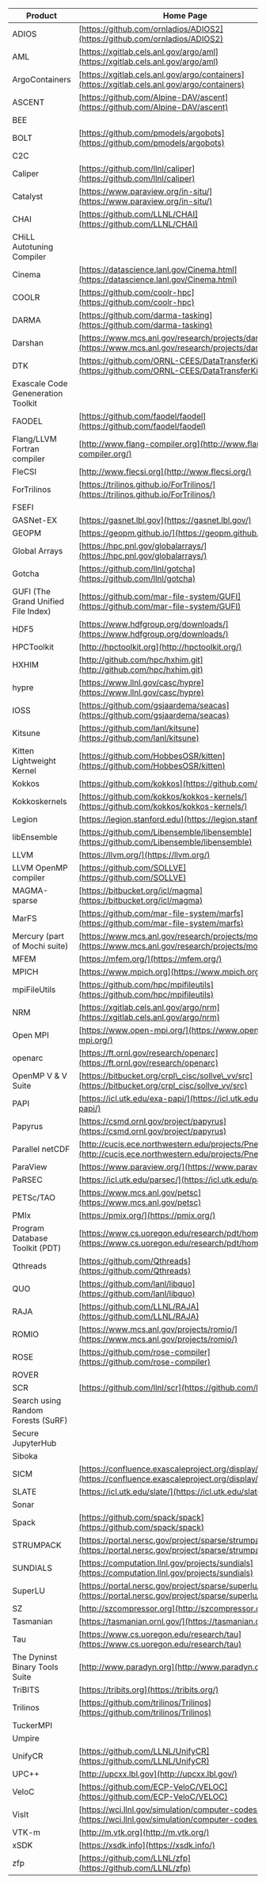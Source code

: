 | Product | Home Page |
| --- | --- |
| ADIOS | [https://github.com/ornladios/ADIOS2](https://github.com/ornladios/ADIOS2) |
| AML | [https://xgitlab.cels.anl.gov/argo/aml](https://xgitlab.cels.anl.gov/argo/aml) |
| ArgoContainers | [https://xgitlab.cels.anl.gov/argo/containers](https://xgitlab.cels.anl.gov/argo/containers) |
| ASCENT | [https://github.com/Alpine-DAV/ascent](https://github.com/Alpine-DAV/ascent) |
| BEE |   |
| BOLT | [https://github.com/pmodels/argobots](https://github.com/pmodels/argobots) |
| C2C |   |
| Caliper | [https://github.com/llnl/caliper](https://github.com/llnl/caliper) |
| Catalyst | [https://www.paraview.org/in-situ/](https://www.paraview.org/in-situ/) |
| CHAI | [https://github.com/LLNL/CHAI](https://github.com/LLNL/CHAI) |
| CHiLL Autotuning Compiler |
| Cinema | [https://datascience.lanl.gov/Cinema.html](https://datascience.lanl.gov/Cinema.html) |
| COOLR | [https://github.com/coolr-hpc](https://github.com/coolr-hpc) |
| DARMA | [https://github.com/darma-tasking](https://github.com/darma-tasking) |
| Darshan | [https://www.mcs.anl.gov/research/projects/darshan/](https://www.mcs.anl.gov/research/projects/darshan/) |
| DTK | [https://github.com/ORNL-CEES/DataTransferKit](https://github.com/ORNL-CEES/DataTransferKit) |
| Exascale Code Geneneration Toolkit |
| FAODEL | [https://github.com/faodel/faodel](https://github.com/faodel/faodel) |
| Flang/LLVM Fortran compiler | [http://www.flang-compiler.org](http://www.flang-compiler.org/) |
| FleCSI | [http://www.flecsi.org](http://www.flecsi.org/) |
| ForTrilinos | [https://trilinos.github.io/ForTrilinos/](https://trilinos.github.io/ForTrilinos/) |
| FSEFI |   |
| GASNet-EX | [https://gasnet.lbl.gov](https://gasnet.lbl.gov/) |
| GEOPM | [https://geopm.github.io/](https://geopm.github.io/) |
| Global Arrays | [https://hpc.pnl.gov/globalarrays/](https://hpc.pnl.gov/globalarrays/) |
| Gotcha | [https://github.com/llnl/gotcha](https://github.com/llnl/gotcha) |
| GUFI (The Grand Unified File Index) | [https://github.com/mar-file-system/GUFI](https://github.com/mar-file-system/GUFI) |
| HDF5 | [https://www.hdfgroup.org/downloads/](https://www.hdfgroup.org/downloads/) |
| HPCToolkit | [http://hpctoolkit.org](http://hpctoolkit.org/) |
| HXHIM | [http://github.com/hpc/hxhim.git](http://github.com/hpc/hxhim.git) |
| hypre | [https://www.llnl.gov/casc/hypre](https://www.llnl.gov/casc/hypre) |
| IOSS | [https://github.com/gsjaardema/seacas](https://github.com/gsjaardema/seacas) |
| Kitsune | [https://github.com/lanl/kitsune](https://github.com/lanl/kitsune) |
| Kitten Lightweight Kernel | [https://github.com/HobbesOSR/kitten](https://github.com/HobbesOSR/kitten) |
| Kokkos | [https://github.com/kokkos](https://github.com/kokkos) |
| Kokkoskernels | [https://github.com/kokkos/kokkos-kernels/](https://github.com/kokkos/kokkos-kernels/) |
| Legion | [https://legion.stanford.edu](https://legion.stanford.edu/) |
| libEnsemble | [https://github.com/Libensemble/libensemble](https://github.com/Libensemble/libensemble) |
| LLVM | [https://llvm.org/](https://llvm.org/) |
| LLVM OpenMP compiler | [https://github.com/SOLLVE](https://github.com/SOLLVE) |
| MAGMA-sparse | [https://bitbucket.org/icl/magma](https://bitbucket.org/icl/magma) |
| MarFS | [https://github.com/mar-file-system/marfs](https://github.com/mar-file-system/marfs) |
| Mercury (part of Mochi suite) | [https://www.mcs.anl.gov/research/projects/mochi/](https://www.mcs.anl.gov/research/projects/mochi/) |
| MFEM | [https://mfem.org/](https://mfem.org/) |
| MPICH | [https://www.mpich.org](https://www.mpich.org/) |
| mpiFileUtils | [https://github.com/hpc/mpifileutils](https://github.com/hpc/mpifileutils) |
| NRM | [https://xgitlab.cels.anl.gov/argo/nrm](https://xgitlab.cels.anl.gov/argo/nrm) |
| Open MPI | [https://www.open-mpi.org/](https://www.open-mpi.org/) |
| openarc | [https://ft.ornl.gov/research/openarc](https://ft.ornl.gov/research/openarc) |
| OpenMP V \& V Suite | [https://bitbucket.org/crpl\_cisc/sollve\_vv/src](https://bitbucket.org/crpl_cisc/sollve_vv/src) |
| PAPI | [https://icl.utk.edu/exa-papi/](https://icl.utk.edu/exa-papi/) |
| Papyrus | [https://csmd.ornl.gov/project/papyrus](https://csmd.ornl.gov/project/papyrus) |
| Parallel netCDF | [http://cucis.ece.northwestern.edu/projects/PnetCDF/](http://cucis.ece.northwestern.edu/projects/PnetCDF/) |
| ParaView | [https://www.paraview.org/](https://www.paraview.org/) |
| PaRSEC | [https://icl.utk.edu/parsec/](https://icl.utk.edu/parsec/) |
| PETSc/TAO | [https://www.mcs.anl.gov/petsc](https://www.mcs.anl.gov/petsc) |
| PMIx | [https://pmix.org/](https://pmix.org/) |
| Program Database Toolkit (PDT) | [https://www.cs.uoregon.edu/research/pdt/home.php](https://www.cs.uoregon.edu/research/pdt/home.php) |
| Qthreads | [https://github.com/Qthreads](https://github.com/Qthreads) |
| QUO | [https://github.com/lanl/libquo](https://github.com/lanl/libquo) |
| RAJA | [https://github.com/LLNL/RAJA](https://github.com/LLNL/RAJA) |
| ROMIO | [https://www.mcs.anl.gov/projects/romio/](https://www.mcs.anl.gov/projects/romio/) |
| ROSE | [https://github.com/rose-compiler](https://github.com/rose-compiler) |
| ROVER |   |
| SCR | [https://github.com/llnl/scr](https://github.com/llnl/scr) |
| Search using Random Forests (SuRF) |
| Secure JupyterHub |   |
| Siboka |   |
| SICM | [https://confluence.exascaleproject.org/display/STSS07](https://confluence.exascaleproject.org/display/STSS07) |
| SLATE | [https://icl.utk.edu/slate/](https://icl.utk.edu/slate/) |
| Sonar |   |
| Spack | [https://github.com/spack/spack](https://github.com/spack/spack) |
| STRUMPACK | [https://portal.nersc.gov/project/sparse/strumpack/](https://portal.nersc.gov/project/sparse/strumpack/) |
| SUNDIALS | [https://computation.llnl.gov/projects/sundials](https://computation.llnl.gov/projects/sundials) |
| SuperLU | [https://portal.nersc.gov/project/sparse/superlu/](https://portal.nersc.gov/project/sparse/superlu/) |
| SZ | [http://szcompressor.org](http://szcompressor.org) |
| Tasmanian | [https://tasmanian.ornl.gov/](https://tasmanian.ornl.gov/) |
| Tau | [https://www.cs.uoregon.edu/research/tau](https://www.cs.uoregon.edu/research/tau) |
| The Dyninst Binary Tools Suite | [http://www.paradyn.org](http://www.paradyn.org/) |
| TriBITS | [https://tribits.org](https://tribits.org/) |
| Trilinos | [https://github.com/trilinos/Trilinos](https://github.com/trilinos/Trilinos) |
| TuckerMPI |   |
| Umpire |   |
| UnifyCR | [https://github.com/LLNL/UnifyCR](https://github.com/LLNL/UnifyCR) |
| UPC++ | [http://upcxx.lbl.gov](http://upcxx.lbl.gov/) |
| VeloC | [https://github.com/ECP-VeloC/VELOC](https://github.com/ECP-VeloC/VELOC) |
| VisIt | [https://wci.llnl.gov/simulation/computer-codes/visit](https://wci.llnl.gov/simulation/computer-codes/visit) |
| VTK-m | [http://m.vtk.org](http://m.vtk.org/) |
| xSDK | [https://xsdk.info](https://xsdk.info/) |
| zfp | [https://github.com/LLNL/zfp](https://github.com/LLNL/zfp) |
